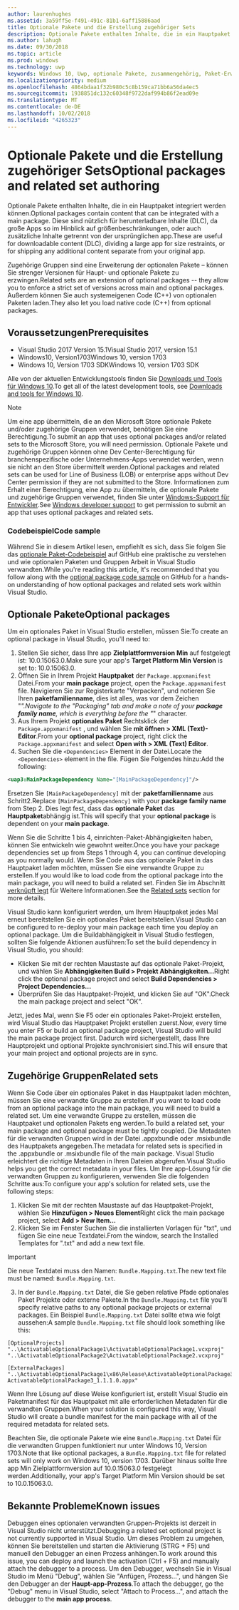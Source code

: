 ```yaml
---
author: laurenhughes
ms.assetid: 3a59ff5e-f491-491c-81b1-6aff15886aad
title: Optionale Pakete und die Erstellung zugehöriger Sets
description: Optionale Pakete enthalten Inhalte, die in ein Hauptpaket integriert werden können. Diese sind nützlich für herunterladbare Inhalte (DLC), da große Apps so im Hinblick auf Größenbeschränkungen geteilt werden, oder auch, um zusätzliche Inhalte getrennt von der ursprünglichen App zu liefern.
ms.author: lahugh
ms.date: 09/30/2018
ms.topic: article
ms.prod: windows
ms.technology: uwp
keywords: Windows 10, Uwp, optionale Pakete, zusammengehörig, Paket-Erweiterung, visual studio
ms.localizationpriority: medium
ms.openlocfilehash: 4864bdaa1f32b980c5c8b159ca71bb6a56da4ec5
ms.sourcegitcommit: 1938851dc132c60348f9722daf994b86f2ead09e
ms.translationtype: MT
ms.contentlocale: de-DE
ms.lasthandoff: 10/02/2018
ms.locfileid: "4265323"
---
```

# <a name="optional-packages-and-related-set-authoring"></a><span data-ttu-id="9090b-105">Optionale Pakete und die Erstellung zugehöriger Sets</span><span class="sxs-lookup"><span data-stu-id="9090b-105">Optional packages and related set authoring</span></span>
<span data-ttu-id="9090b-106">Optionale Pakete enthalten Inhalte, die in ein Hauptpaket integriert werden können.</span><span class="sxs-lookup"><span data-stu-id="9090b-106">Optional packages contain content that can be integrated with a main package.</span></span> <span data-ttu-id="9090b-107">Diese sind nützlich für herunterladbare Inhalte (DLC), da große Apps so im Hinblick auf größenbeschränkungen, oder auch zusätzliche Inhalte getrennt von der ursprünglichen app.</span><span class="sxs-lookup"><span data-stu-id="9090b-107">These are useful for downloadable content (DLC), dividing a large app for size restraints, or for shipping any additional content separate from your original app.</span></span>

<span data-ttu-id="9090b-108">Zugehörige Gruppen sind eine Erweiterung der optionalen Pakete – können Sie strenger Versionen für Haupt- und optionale Pakete zu erzwingen.</span><span class="sxs-lookup"><span data-stu-id="9090b-108">Related sets are an extension of optional packages -- they allow you to enforce a strict set of versions across main and optional packages.</span></span> <span data-ttu-id="9090b-109">Außerdem können Sie auch systemeigenen Code (C++) von optionalen Paketen laden.</span><span class="sxs-lookup"><span data-stu-id="9090b-109">They also let you load native code (C++) from optional packages.</span></span> 

## <a name="prerequisites"></a><span data-ttu-id="9090b-110">Voraussetzungen</span><span class="sxs-lookup"><span data-stu-id="9090b-110">Prerequisites</span></span>

- <span data-ttu-id="9090b-111">Visual Studio 2017 Version 15.1</span><span class="sxs-lookup"><span data-stu-id="9090b-111">Visual Studio 2017, version 15.1</span></span>
- <span data-ttu-id="9090b-112">Windows10, Version1703</span><span class="sxs-lookup"><span data-stu-id="9090b-112">Windows 10, version 1703</span></span>
- <span data-ttu-id="9090b-113">Windows 10, Version 1703 SDK</span><span class="sxs-lookup"><span data-stu-id="9090b-113">Windows 10, version 1703 SDK</span></span>

<span data-ttu-id="9090b-114">Alle von der aktuellen Entwicklungstools finden Sie [Downloads und Tools für Windows 10](https://developer.microsoft.com/windows/downloads).</span><span class="sxs-lookup"><span data-stu-id="9090b-114">To get all of the latest development tools, see [Downloads and tools for Windows 10](https://developer.microsoft.com/windows/downloads).</span></span>

> [!NOTE]
> <span data-ttu-id="9090b-115">Um eine app übermitteln, die an den Microsoft Store optionale Pakete und/oder zugehörige Gruppen verwendet, benötigen Sie eine Berechtigung.</span><span class="sxs-lookup"><span data-stu-id="9090b-115">To submit an app that uses optional packages and/or related sets to the Microsoft Store, you will need permission.</span></span> <span data-ttu-id="9090b-116">Optionale Pakete und zugehörige Gruppen können ohne Dev Center-Berechtigung für branchenspezifische oder Unternehmens-Apps verwendet werden, wenn sie nicht an den Store übermittelt werden.</span><span class="sxs-lookup"><span data-stu-id="9090b-116">Optional packages and related sets can be used for Line of Business (LOB) or enterprise apps without Dev Center permission if they are not submitted to the Store.</span></span> <span data-ttu-id="9090b-117">Informationen zum Erhalt einer Berechtigung, eine App zu übermitteln, die optionale Pakete und zugehörige Gruppen verwendet, finden Sie unter [Windows-Support für Entwickler](https://developer.microsoft.com/windows/support).</span><span class="sxs-lookup"><span data-stu-id="9090b-117">See [Windows developer support](https://developer.microsoft.com/windows/support) to get permission to submit an app that uses optional packages and related sets.</span></span>

### <a name="code-sample"></a><span data-ttu-id="9090b-118">Codebeispiel</span><span class="sxs-lookup"><span data-stu-id="9090b-118">Code sample</span></span>
<span data-ttu-id="9090b-119">Während Sie in diesem Artikel lesen, empfiehlt es sich, dass Sie folgen Sie das [optionale Paket-Codebeispiel](https://github.com/AppInstaller/OptionalPackageSample) auf GitHub eine praktische zu verstehen und wie optionalen Paketen und Gruppen Arbeit in Visual Studio verwandten.</span><span class="sxs-lookup"><span data-stu-id="9090b-119">While you're reading this article, it's recommended that you follow along with the [optional package code sample](https://github.com/AppInstaller/OptionalPackageSample) on GitHub for a hands-on understanding of how optional packages and related sets work within Visual Studio.</span></span>

## <a name="optional-packages"></a><span data-ttu-id="9090b-120">Optionale Pakete</span><span class="sxs-lookup"><span data-stu-id="9090b-120">Optional packages</span></span>
<span data-ttu-id="9090b-121">Um ein optionales Paket in Visual Studio erstellen, müssen Sie:</span><span class="sxs-lookup"><span data-stu-id="9090b-121">To create an optional package in Visual Studio, you'll need to:</span></span>
1. <span data-ttu-id="9090b-122">Stellen Sie sicher, dass Ihre app **Zielplattformversion Min** auf festgelegt ist: 10.0.15063.0.</span><span class="sxs-lookup"><span data-stu-id="9090b-122">Make sure your app's **Target Platform Min Version** is set to: 10.0.15063.0.</span></span>
2. <span data-ttu-id="9090b-123">Öffnen Sie in Ihrem Projekt **Hauptpaket** der `Package.appxmanifest` Datei.</span><span class="sxs-lookup"><span data-stu-id="9090b-123">From your **main package** project, open the `Package.appxmanifest` file.</span></span> <span data-ttu-id="9090b-124">Navigieren Sie zur Registerkarte "Verpacken", und notieren Sie Ihren **paketfamilienname**, dies ist alles, was vor dem Zeichen "_".</span><span class="sxs-lookup"><span data-stu-id="9090b-124">Navigate to the "Packaging" tab and make a note of your **package family name**, which is everything before the "_" character.</span></span>
3. <span data-ttu-id="9090b-125">Aus Ihrem Projekt **optionales Paket** Rechtsklick der `Package.appxmanifest` , und wählen Sie **mit öffnen > XML (Text)-Editor**.</span><span class="sxs-lookup"><span data-stu-id="9090b-125">From your **optional package** project, right click the `Package.appxmanifest` and select **Open with > XML (Text) Editor**.</span></span>
4. <span data-ttu-id="9090b-126">Suchen Sie die `<Dependencies>` Element in der Datei.</span><span class="sxs-lookup"><span data-stu-id="9090b-126">Locate the `<Dependencies>` element in the file.</span></span> <span data-ttu-id="9090b-127">Fügen Sie Folgendes hinzu:</span><span class="sxs-lookup"><span data-stu-id="9090b-127">Add the following:</span></span>

```XML
<uap3:MainPackageDependency Name="[MainPackageDependency]"/>
```

<span data-ttu-id="9090b-128">Ersetzen Sie `[MainPackageDependency]` mit der **paketfamilienname** aus Schritt2.</span><span class="sxs-lookup"><span data-stu-id="9090b-128">Replace `[MainPackageDependency]` with your **package family name** from Step 2.</span></span> <span data-ttu-id="9090b-129">Dies legt fest, dass das **optionale Paket** das **Hauptpaket**abhängig ist.</span><span class="sxs-lookup"><span data-stu-id="9090b-129">This will specify that your **optional package** is dependent on your **main package**.</span></span>

<span data-ttu-id="9090b-130">Wenn Sie die Schritte 1 bis 4, einrichten-Paket-Abhängigkeiten haben, können Sie entwickeln wie gewohnt weiter.</span><span class="sxs-lookup"><span data-stu-id="9090b-130">Once you have your package dependencies set up from Steps 1 through 4, you can continue developing as you normally would.</span></span> <span data-ttu-id="9090b-131">Wenn Sie Code aus das optionale Paket in das Hauptpaket laden möchten, müssen Sie eine verwandte Gruppe zu erstellen.</span><span class="sxs-lookup"><span data-stu-id="9090b-131">If you would like to load code from the optional package into the main package, you will need to build a related set.</span></span> <span data-ttu-id="9090b-132">Finden Sie im Abschnitt [verknüpft legt](#related_sets) für Weitere Informationen.</span><span class="sxs-lookup"><span data-stu-id="9090b-132">See the [Related sets](#related_sets) section for more details.</span></span>

<span data-ttu-id="9090b-133">Visual Studio kann konfiguriert werden, um Ihrem Hauptpaket jedes Mal erneut bereitstellen Sie ein optionales Paket bereitstellen.</span><span class="sxs-lookup"><span data-stu-id="9090b-133">Visual Studio can be configured to re-deploy your main package each time you deploy an optional package.</span></span> <span data-ttu-id="9090b-134">Um die Buildabhängigkeit in Visual Studio festlegen, sollten Sie folgende Aktionen ausführen:</span><span class="sxs-lookup"><span data-stu-id="9090b-134">To set the build dependency in Visual Studio, you should:</span></span>

- <span data-ttu-id="9090b-135">Klicken Sie mit der rechten Maustaste auf das optionale Paket-Projekt, und wählen Sie **Abhängigkeiten Build > Projekt Abhängigkeiten...**</span><span class="sxs-lookup"><span data-stu-id="9090b-135">Right click the optional package project and select **Build Dependencies > Project Dependencies...**</span></span>
- <span data-ttu-id="9090b-136">Überprüfen Sie das Hauptpaket-Projekt, und klicken Sie auf "OK".</span><span class="sxs-lookup"><span data-stu-id="9090b-136">Check the main package project and select "OK".</span></span> 

<span data-ttu-id="9090b-137">Jetzt, jedes Mal, wenn Sie F5 oder ein optionales Paket-Projekt erstellen, wird Visual Studio das Hauptpaket Projekt erstellen zuerst.</span><span class="sxs-lookup"><span data-stu-id="9090b-137">Now, every time you enter F5 or build an optional package project, Visual Studio will build the main package project first.</span></span> <span data-ttu-id="9090b-138">Dadurch wird sichergestellt, dass Ihre Hauptprojekt und optional Projekte synchronisiert sind.</span><span class="sxs-lookup"><span data-stu-id="9090b-138">This will ensure that your main project and optional projects are in sync.</span></span>

## <span data-ttu-id="9090b-139">Zugehörige Gruppen<a name="related_sets"></a></span><span class="sxs-lookup"><span data-stu-id="9090b-139">Related sets<a name="related_sets"></a></span></span>

<span data-ttu-id="9090b-140">Wenn Sie Code über ein optionales Paket in das Hauptpaket laden möchten, müssen Sie eine verwandte Gruppe zu erstellen.</span><span class="sxs-lookup"><span data-stu-id="9090b-140">If you want to load code from an optional package into the main package, you will need to build a related set.</span></span> <span data-ttu-id="9090b-141">Um eine verwandte Gruppe zu erstellen, müssen die Hauptpaket und optionalen Pakets eng werden.</span><span class="sxs-lookup"><span data-stu-id="9090b-141">To build a related set, your main package and optional package must be tightly coupled.</span></span> <span data-ttu-id="9090b-142">Die Metadaten für die verwandten Gruppen wird in der Datei .appxbundle oder .msixbundle des Hauptpakets angegeben.</span><span class="sxs-lookup"><span data-stu-id="9090b-142">The metadata for related sets is specified in the .appxbundle or .msixbundle file of the main package.</span></span> <span data-ttu-id="9090b-143">Visual Studio erleichtert die richtige Metadaten in Ihren Dateien abgerufen.</span><span class="sxs-lookup"><span data-stu-id="9090b-143">Visual Studio helps you get the correct metadata in your files.</span></span> <span data-ttu-id="9090b-144">Um Ihre app-Lösung für die verwandten Gruppen zu konfigurieren, verwenden Sie die folgenden Schritte aus:</span><span class="sxs-lookup"><span data-stu-id="9090b-144">To configure your app's solution for related sets, use the following steps:</span></span>

1. <span data-ttu-id="9090b-145">Klicken Sie mit der rechten Maustaste auf das Hauptpaket-Projekt, wählen Sie **Hinzufügen > Neues Element**</span><span class="sxs-lookup"><span data-stu-id="9090b-145">Right click the main package project, select **Add > New Item...**</span></span>
2. <span data-ttu-id="9090b-146">Klicken Sie im Fenster Suchen Sie die installierten Vorlagen für "txt", und fügen Sie eine neue Textdatei.</span><span class="sxs-lookup"><span data-stu-id="9090b-146">From the window, search the Installed Templates for ".txt" and add a new text file.</span></span>
> [!IMPORTANT]
> <span data-ttu-id="9090b-147">Die neue Textdatei muss den Namen: `Bundle.Mapping.txt`.</span><span class="sxs-lookup"><span data-stu-id="9090b-147">The new text file must be named: `Bundle.Mapping.txt`.</span></span>
3. <span data-ttu-id="9090b-148">In der `Bundle.Mapping.txt` Datei, die Sie geben relative Pfade optionales Paket Projekte oder externe Pakete.</span><span class="sxs-lookup"><span data-stu-id="9090b-148">In the `Bundle.Mapping.txt` file you'll specify relative paths to any optional package projects or external packages.</span></span> <span data-ttu-id="9090b-149">Ein Beispiel `Bundle.Mapping.txt` Datei sollte etwa wie folgt aussehen:</span><span class="sxs-lookup"><span data-stu-id="9090b-149">A sample `Bundle.Mapping.txt` file should look something like this:</span></span>

```syntax
[OptionalProjects]
"..\ActivatableOptionalPackage1\ActivatableOptionalPackage1.vcxproj"
"..\ActivatableOptionalPackage2\ActivatableOptionalPackage2.vcxproj"

[ExternalPackages]
"..\ActivatableOptionalPackage1\x86\Release\ActivatableOptionalPackage3_1.1.1.0\ ActivatableOptionalPackage3_1.1.1.0.appx"
```

<span data-ttu-id="9090b-150">Wenn Ihre Lösung auf diese Weise konfiguriert ist, erstellt Visual Studio ein Paketmanifest für das Hauptpaket mit alle erforderlichen Metadaten für die verwandten Gruppen.</span><span class="sxs-lookup"><span data-stu-id="9090b-150">When your solution is configured this way, Visual Studio will create a bundle manifest for the main package with all of the required metadata for related sets.</span></span> 

<span data-ttu-id="9090b-151">Beachten Sie, die optionale Pakete wie eine `Bundle.Mapping.txt` Datei für die verwandten Gruppen funktioniert nur unter Windows 10, Version 1703.</span><span class="sxs-lookup"><span data-stu-id="9090b-151">Note that like optional packages, a `Bundle.Mapping.txt` file for related sets will only work on Windows 10, version 1703.</span></span> <span data-ttu-id="9090b-152">Darüber hinaus sollte Ihre app Min Zielplattformversion auf 10.0.15063.0 festgelegt werden.</span><span class="sxs-lookup"><span data-stu-id="9090b-152">Additionally, your app's Target Platform Min Version should be set to 10.0.15063.0.</span></span>

## <span data-ttu-id="9090b-153">Bekannte Probleme<a name="known_issues"></a></span><span class="sxs-lookup"><span data-stu-id="9090b-153">Known issues<a name="known_issues"></a></span></span>

<span data-ttu-id="9090b-154">Debuggen eines optionalen verwandten Gruppen-Projekts ist derzeit in Visual Studio nicht unterstützt.</span><span class="sxs-lookup"><span data-stu-id="9090b-154">Debugging a related set optional project is not currently supported in Visual Studio.</span></span> <span data-ttu-id="9090b-155">Um dieses Problem zu umgehen, können Sie bereitstellen und starten die Aktivierung (STRG + F5) und manuell den Debugger an einen Prozess anhängen.</span><span class="sxs-lookup"><span data-stu-id="9090b-155">To work around this issue, you can deploy and launch the activation (Ctrl + F5) and manually attach the debugger to a process.</span></span> <span data-ttu-id="9090b-156">Um den Debugger, wechseln Sie in Visual Studio im Menü "Debug", wählen Sie "Anfügen, Prozess...", und hängen Sie den Debugger an der **Haupt-app-Prozess**.</span><span class="sxs-lookup"><span data-stu-id="9090b-156">To attach the debugger, go the "Debug" menu in Visual Studio, select "Attach to Process...", and attach the debugger to the **main app process**.</span></span>